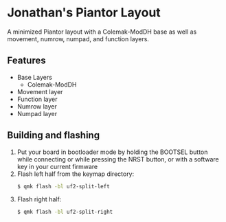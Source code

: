 # Jonathan's Piantor Layout

A minimized Piantor layout with a Colemak-ModDH base as well as movement, numrow, numpad, and function layers.

## Features

- Base Layers
    - Colemak-ModDH
- Movement layer
- Function layer
- Numrow layer
- Numpad layer

## Building and flashing

1. Put your board in bootloader mode by holding the BOOTSEL button while connecting or while pressing the NRST button, or with a software key in your current firmware
1. Flash left half from the keymap directory:
    ```bash
    $ qmk flash -bl uf2-split-left
    ```
1. Flash right half:
    ```bash
    $ qmk flash -bl uf2-split-right
    ```

